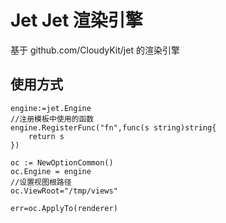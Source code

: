 # Jet Jet 渲染引擎

基于 github.com/CloudyKit/jet 的渲染引擎

## 使用方式

    engine:=jet.Engine
    //注册模板中使用的函数
    engine.RegisterFunc("fn",func(s string)string{
        return s
    })

	oc := NewOptionCommon()
	oc.Engine = engine
    //设置视图根路径
    oc.ViewRoot="/tmp/views"

    err=oc.ApplyTo(renderer)
